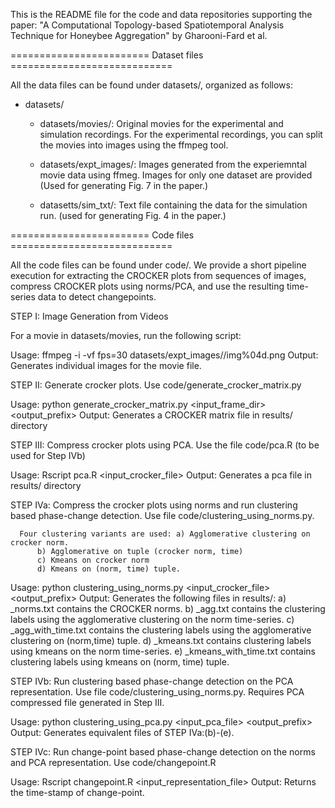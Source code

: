 This is the README file for the code and data repositories supporting the paper:
"A Computational Topology-based Spatiotemporal Analysis Technique for Honeybee
Aggregation" by Gharooni-Fard et al.

======================== Dataset files ============================

All the data files can be found under datasets/, organized as follows: 

- datasets/
	- datasets/movies/: Original movies for the experimental and simulation
			    recordings. For the experimental recordings, you can
			    split the movies into images using the ffmpeg tool. 

	- datasets/expt_images/: Images generated from the experiemntal movie data using 
                            ffmeg. Images for only one dataset are provided (Used for 
			    generating Fig. 7 in the paper.)

	- datasetts/sim_txt/: Text file containing the data for the simulation run. (used for generating
			      Fig. 4 in the paper.)

======================== Code files ============================

All the code files can be found under code/. We provide a short pipeline execution for
extracting the CROCKER plots from sequences of images, compress CROCKER plots using norms/PCA,
and use the resulting time-series data to detect changepoints. 

STEP I: Image Generation from Videos

For a movie in datasets/movies, run the following script: 

Usage: ffmpeg -i <movie file> -vf fps=30 datasets/expt_images/<image folder>/img%04d.png
Output: Generates individual images for the movie file.

STEP II: Generate crocker plots. Use code/generate_crocker_matrix.py

Usage: python generate_crocker_matrix.py <input_frame_dir> <output_prefix>
Output: Generates a CROCKER matrix file in results/ directory

STEP III: Compress crocker plots using PCA. Use the file code/pca.R (to be used for Step IVb)

Usage: Rscript pca.R <input_crocker_file>
Output: Generates a pca file in results/ directory

STEP IVa: Compress the crocker plots using norms and run clustering based phase-change detection. Use file code/clustering_using_norms.py.
          
	  Four clustering variants are used: a) Agglomerative clustering on crocker norm. 
          b) Agglomerative on tuple (crocker norm, time)
          c) Kmeans on crocker norm
          d) Kmeans on (norm, time) tuple.

Usage: python clustering_using_norms.py <input_crocker_file> <output_prefix>
Output: Generates the following files in results/: a) <prefix>_norms.txt contains the CROCKER norms. 
b) <prefix>_agg.txt contains the clustering labels using the agglomerative clustering on the norm time-series. 
c) <prefix>_agg_with_time.txt contains the clustering labels using the agglomerative clustering on (norm,time) tuple.
d) <prefix>_kmeans.txt contains clustering labels using kmeans on the norm time-series.
e) <prefix>_kmeans_with_time.txt contains clustering labels using kmeans on (norm, time) tuple.

STEP IVb: Run clustering based phase-change detection on the PCA representation. Use file code/clustering_using_norms.py. 
          Requires PCA compressed file generated in Step III.

Usage: python clustering_using_pca.py <input_pca_file> <output_prefix>
Output: Generates equivalent files of STEP IVa:(b)-(e).

STEP IVc: Run change-point based phase-change detection on the norms and PCA representation. Use code/changepoint.R 

Usage: Rscript changepoint.R <input_representation_file>
Output: Returns the time-stamp of change-point. 
          


